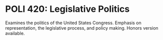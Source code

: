 # POLI 420: Legislative Politics

Examines the politics of the United States Congress. Emphasis on representation, the legislative process, and policy making. Honors version available.